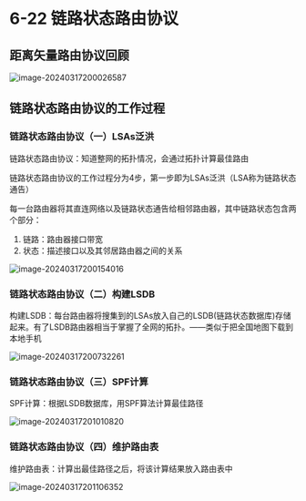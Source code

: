 # 6-22 链路状态路由协议

## 距离矢量路由协议回顾

![image-20240317200026587](https://img.yatjay.top/md/image-20240317200026587.png)

## 链路状态路由协议的工作过程

### 链路状态路由协议（一）LSAs泛洪

链路状态路由协议：知道整网的拓扑情况，会通过拓扑计算最佳路由

链路状态路由协议的工作过程分为4步，第一步即为LSAs泛洪（LSA称为链路状态通告）

每一台路由器将其直连网络以及链路状态通告给相邻路由器，其中链路状态包含两个部分：

1. 链路：路由器接口带宽
2. 状态：描述接口以及其邻居路由器之间的关系

![image-20240317200154016](https://img.yatjay.top/md/image-20240317200154016.png)

### 链路状态路由协议（二）构建LSDB

构建LSDB：每台路由器将搜集到的LSAs放入自己的LSDB(链路状态数据库)存储起来。有了LSDB路由器相当于掌握了全网的拓扑。——类似于把全国地图下载到本地手机

![image-20240317200732261](https://img.yatjay.top/md/image-20240317200732261.png)

### 链路状态路由协议（三）SPF计算

SPF计算：根据LSDB数据库，用SPF算法计算最佳路径

![image-20240317201010820](https://img.yatjay.top/md/image-20240317201010820.png)

### 链路状态路由协议（四）维护路由表

维护路由表：计算出最佳路径之后，将该计算结果放入路由表中

![image-20240317201106352](https://img.yatjay.top/md/image-20240317201106352.png)
